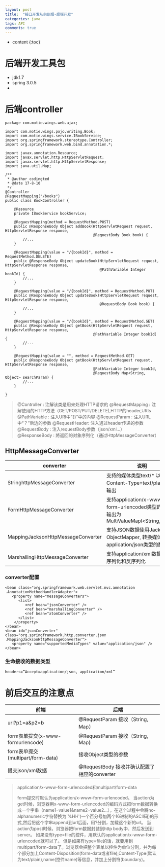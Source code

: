 ```yaml
---
layout: post
title:  "接口开发从前到后-后端开发"
categories: java
tags: API
comments: true
---
```


* content
{:toc}

# 后端开发工具包

* jdk1.7
* spring 3.0.5
*

# 后端controller

```
package com.motie.wings.web.ajax;

import com.motie.wings.pojo.writing.Book;
import com.motie.wings.service.IBookService;
import org.springframework.stereotype.Controller;
import org.springframework.web.bind.annotation.*;

import javax.annotation.Resource;
import javax.servlet.http.HttpServletRequest;
import javax.servlet.http.HttpServletResponse;
import java.util.Map;

/**
 * @author codingted
 * @date 17-8-10
 */
@Controller
@RequestMapping("/books")
public class BookController {

    @Resource
    private IBookService bookService;

    @RequestMapping(method = RequestMethod.POST)
    public @ResponseBody Object addBook(HttpServletRequest request, HttpServletResponse response,
                                        @RequestBody Book book) {
        //...
    }

    @RequestMapping(value = "/{bookId}", method = RequestMethod.DELETE)
    public @ResponseBody Object updateBook(HttpServletRequest request, HttpServletResponse response,
                                           @PathVariable Integer bookId) {
        //...
    }

    @RequestMapping(value = "/{bookId}", method = RequestMethod.PUT)
    public @ResponseBody Object updateBook(HttpServletRequest request, HttpServletResponse response,
                                           @RequestBody Book book) {
        //...
    }

    @RequestMapping(value = "/{bookId}", method = RequestMethod.GET)
    public @ResponseBody Object getBook(HttpServletRequest request, HttpServletResponse response,
                                        @PathVariable Integer bookId) {
        //...
    }

    @RequestMapping(value = "", method = RequestMethod.GET)
    public @ResponseBody Object getBook(HttpServletRequest request, HttpServletResponse response,
                                        @PathVariable Integer bookId,
                                        @RequestBody Map<String, Object> searchParam) {
        //...
    }

}

```

> @Controller : 注解该类是用来处理HTTP请求的
> @RequestMapping : 注解使用的HTTP方法（GET/POST/PUT/DELETE),HTTP的header,URIs
> @PathVariable : 注入URI中“{}”中的内容
> @RequestParam : 注入URL中“？”后边的参数
> @RequestHeader: 注入通过header传递的参数
> @RequestBody  : 注入requestBody参数（json/xml...）
> @ResponseBody : 將返回的对象序列化（通过HttpMessageConverter）


## HttpMessageConverter

converter                   | 说明
----------------------------|------------
StringhttpMessageConverter  | 支持的媒体类型text/* 以Content-Type=text/plain格式输出
FormHttpMessageConverter    | 支持application/x-www-form-urlencoded类型的输入，输出为MultiValueMapl\<String,String>
MappingJacksonHttpMessageConverter | 支持JSON数据使用Jackson's ObjectMapper, 转换媒体类型为application/json类型的数据
MarshallingHttpMessageConverter    | 支持application/xml数据类型的序列化和反序列化

### converter配置

```
<bean class="org.springframework.web.servlet.mvc.annotation .AnnotationMethodHandlerAdapter">
   <property name="messageConverters">
      <list>
         <ref bean="jsonConverter" />
         <ref bean="marshallingConverter" />
         <ref bean="atomConverter" />
      </list>
    </property>
</bean>
<bean id="jsonConverter" class="org.springframework.http.converter.json .MappingJacksonHttpMessageConverter">
   <property name="supportedMediaTypes" value="application/json" />
</bean>

```
### 生命接收的数据类型
```
headers=”Accept=application/json, application/xml”
```

# 前后交互的注意点

前端            | 后端
----------------|--------------------
url?p1=a&p2=b   | @RequestParam 接收（String, Map）
form表单提交(x-www-formurlencode)   | @RequestParam 接收（String, Map)
form表单提交(multipart/form-data)   | 接收Object类型的参数
提交json/xml数据                    | @RequestBody 接收并确认配置了相应的converter



> application/x-www-form-urlencoded和multipart/form-data
>
> form提交时默认为application/x-www-form-urlencoded。
> 当action为get时候，浏览器用x-www-form-urlencoded的编码方式把form数据转换成一个字串（name1=value1&name2=value2...），在这个过程中会將no-alphanumeric字符替换为'%HH'(一个百分号加两个16进制的ASCII码)的形式,然后把这个字串append到url后面，用?分割，加载这个新的url。
> 当action为post时候，浏览器把form数据封装到http body中，然后发送到server。
> 如果没有type=file的控件，用默认的application/x-www-form-urlencoded就可以了。 但是如果有type=file的话，就要用到multipart/form-data了。浏览器会把整个表单以控件为单位分割，并为每个部分加上Content-Disposition(form-data或者file),Content-Type(默认为text/plain),name(控件name)等信息，并加上分割符(boundary)。

